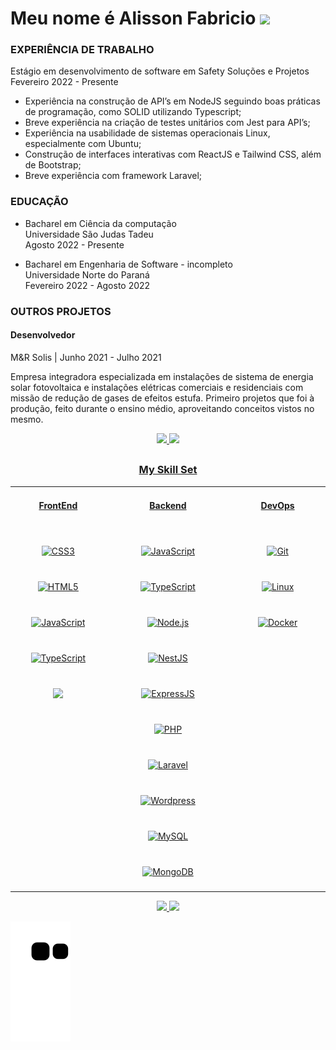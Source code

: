 
# Meu nome é Alisson Fabricio <img src="https://media.giphy.com/media/12oufCB0MyZ1Go/giphy.gif" width="50">

### EXPERIÊNCIA DE TRABALHO
Estágio em desenvolvimento de software
em Safety Soluções e Projetos <br />
Fevereiro 2022 - Presente

 - Experiência na construção de API’s em NodeJS seguindo boas práticas de programação, como SOLID utilizando Typescript;
 - Breve experiência na criação de testes unitários com Jest para API’s;
 - Experiência na usabilidade de sistemas operacionais Linux, especialmente com Ubuntu;
 - Construção de interfaces interativas com ReactJS e Tailwind CSS, além de Bootstrap;
 - Breve experiência com framework Laravel;
 
### EDUCAÇÃO

- Bacharel em Ciência da computação <br />
Universidade São Judas Tadeu <br />
Agosto 2022 - Presente <br />

- Bacharel em Engenharia de Software - incompleto <br />
Universidade Norte do Paraná <br />
Fevereiro 2022 - Agosto 2022 <br />

### OUTROS PROJETOS

#### Desenvolvedor <br />
M&R Solis | Junho 2021 - Julho 2021 <br />

Empresa integradora especializada em instalações de sistema de energia solar fotovoltaica e instalações elétricas comerciais e residenciais com missão de redução de gases de efeitos estufa. Primeiro projetos que foi à produção, feito durante o ensino médio, aproveitando conceitos vistos no mesmo.

<div align="center">
  <a href="https://github.com/alissonFabricio04">
  <img height="180em" src="https://github-readme-stats.vercel.app/api?username=alissonFabricio04&show_icons=true&theme=radical&include_all_commits=true&count_private=true"/>
  <img height="180em" src="https://github-readme-stats.vercel.app/api/top-langs/?username=alissonFabricio04&layout=compact&langs_count=7&theme=radical"/>
</div>
  
##

<h3 align="center"> My Skill Set </h2>
  
<table align="center"><tr><td valign="top" width="30%" align="center">
  
 #### FrontEnd
 <div style="display: inline_block"><br> 
  <img style="margin: 20px" src="https://profilinator.rishav.dev/skills-assets/css3-original-wordmark.svg" alt="CSS3" height="55" />
  <img style="margin: 20px" src="https://profilinator.rishav.dev/skills-assets/html5-original-wordmark.svg" alt="HTML5" height="55" />
  <img style="margin: 20px" src="https://profilinator.rishav.dev/skills-assets/javascript-original.svg" alt="JavaScript" height="45" />
  <img style="margin: 20px" src="https://profilinator.rishav.dev/skills-assets/typescript-original.svg" alt="TypeScript" height="45" />
  <img style="margin: 20px" src="https://profilinator.rishav.dev/skills-assets/react-original-wordmark.svg" height="55" />
 </div>
  
 </td>
   <td valign="top" width="39%" align="center">
  
   #### Backend 
   <div style="display: inline_block"><br>
    <img style="margin: 20px" src="https://profilinator.rishav.dev/skills-assets/javascript-original.svg" alt="JavaScript" height="45" />
    <img style="margin: 20px" src="https://profilinator.rishav.dev/skills-assets/typescript-original.svg" alt="TypeScript" height="45" />
    <img style="margin: 20px" src="https://profilinator.rishav.dev/skills-assets/nodejs-original-wordmark.svg" alt="Node.js" height="80" /><br />
    <img style="margin: 20px" src="https://profilinator.rishav.dev/skills-assets/nestjs.svg" alt="NestJS" height="50" />
    <img style="margin: 20px" src="https://profilinator.rishav.dev/skills-assets/express-original-wordmark.svg" alt="ExpressJS" height="70" /><br />
    <img style="margin: 20px" src="https://profilinator.rishav.dev/skills-assets/php-original.svg" alt="PHP" height="60" />
    <img style="margin: 20px" src="https://profilinator.rishav.dev/skills-assets/laravel-plain-wordmark.svg" alt="Laravel" height="50" />
    <img style="margin: 20px" src="https://profilinator.rishav.dev/skills-assets/wordpress.png" alt="Wordpress" height="50" /><br />
    <img style="margin: 20px" src="https://profilinator.rishav.dev/skills-assets/mysql-original-wordmark.svg" alt="MySQL" height="60" />
    <img style="margin: 20px" src="https://profilinator.rishav.dev/skills-assets/mongodb-original-wordmark.svg" alt="MongoDB" height="60" /> 
   </div>

  </td>
  <td valign="top" width="30%" align="center">
  
   #### DevOps
   <div style="display: inline_block"><br>
     <img style="margin: 20px" src="https://profilinator.rishav.dev/skills-assets/git-scm-icon.svg" alt="Git" height="55" />
     <img style="margin: 20px" src="https://profilinator.rishav.dev/skills-assets/linux-original.svg" alt="Linux" height="55" />
     <img style="margin: 20px" src="https://profilinator.rishav.dev/skills-assets/docker-original-wordmark.svg" alt="Docker" height="60" />
   </div>
  </td>
 </table>
 
 <div align="center">
    <a href = "mailto:alissonfabricio.dev@gmail.com">
      <img src="https://img.shields.io/badge/-Gmail-%23333?style=for-the-badge&logo=gmail&logoColor=white" target="_blank">
    </a>
    <a href="https://www.linkedin.com/in/alisson-fabricio-dev/" target="_blank">
      <img src="https://img.shields.io/badge/-LinkedIn-%230077B5?style=for-the-badge&logo=linkedin&logoColor=white" target="_blank">
    </a>
  </div>
  
 ![Snake animation](https://github.com/rafaballerini/rafaballerini/blob/output/github-contribution-grid-snake.svg)
  

